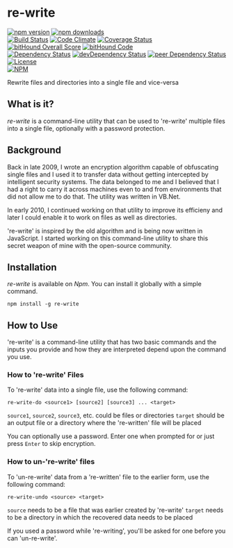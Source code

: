 # re-write

[![npm version](https://badge.fury.io/js/re-write.svg)](https://badge.fury.io/js/re-write)
[![npm downloads](https://img.shields.io/npm/dt/re-write.svg)](https://www.npmjs.com/package/re-write)  
[![Build Status](https://travis-ci.org/myTerminal/re-write.svg?branch=master)](https://travis-ci.org/myTerminal/re-write)
[![Code Climate](https://codeclimate.com/github/myTerminal/re-write.png)](https://codeclimate.com/github/myTerminal/re-write)
[![Coverage Status](https://img.shields.io/coveralls/myTerminal/re-write.svg)](https://coveralls.io/r/myTerminal/re-write?branch=master)
[![bitHound Overall Score](https://www.bithound.io/github/myTerminal/re-write/badges/score.svg)](https://www.bithound.io/github/myTerminal/re-write)
[![bitHound Code](https://www.bithound.io/github/myTerminal/re-write/badges/code.svg)](https://www.bithound.io/github/myTerminal/re-write)  
[![Dependency Status](https://david-dm.org/myTerminal/re-write.svg)](https://david-dm.org/myTerminal/re-write)
[![devDependency Status](https://david-dm.org/myTerminal/re-write/dev-status.svg)](https://david-dm.org/myTerminal/re-write#info=devDependencies)
[![peer Dependency Status](https://david-dm.org/myTerminal/re-write/peer-status.svg)](https://david-dm.org/myTerminal/re-write#info=peerDependencies)  
[![License](https://img.shields.io/badge/LICENSE-GPL%20v3.0-blue.svg)](https://www.gnu.org/licenses/gpl.html)  
[![NPM](https://nodei.co/npm/re-write.png?downloads=true&downloadRank=true&stars=true)](https://nodei.co/npm/re-write/)

Rewrite files and directories into a single file and vice-versa

## What is it?

*re-write* is a command-line utility that can be used to 're-write' multiple files into a single file, optionally with a password protection.

## Background

Back in late 2009, I wrote an encryption algorithm capable of obfuscating single files and I used it to transfer data without getting intercepted by intelligent security systems. The data belonged to me and I believed that I had a right to carry it across machines even to and from environments that did not allow me to do that. The utility was written in VB.Net.

In early 2010, I continued working on that utility to improve its efficieny and later I could enable it to work on files as well as directories.

're-write' is inspired by the old algorithm and is being now written in JavaScript. I started working on this command-line utility to share this secret weapon of mine with the open-source community.

## Installation

*re-write* is available on *Npm*. You can install it globally with a simple command.

    npm install -g re-write

## How to Use

're-write' is a command-line utility that has two basic commands and the inputs you provide and how they are interpreted depend upon the command you use.

### How to 're-write' Files

To 're-write' data into a single file, use the following command:

    re-write-do <source1> [source2] [source3] ... <target>
    
`source1`, `source2`, `source3`, etc. could be files or directories
`target` should be an output file or a directory where the 're-written' file will be placed

You can optionally use a password. Enter one when prompted for or just press `Enter` to skip encryption.

### How to un-'re-write' files

To 'un-re-write' data from a 're-written' file to the earlier form, use the following command:

    re-write-undo <source> <target>

`source` needs to be a file that was earlier created by 're-write'
`target` needs to be a directory in which the recovered data needs to be placed

If you used a password while 're-writing', you'll be asked for one before you can 'un-re-write'.
